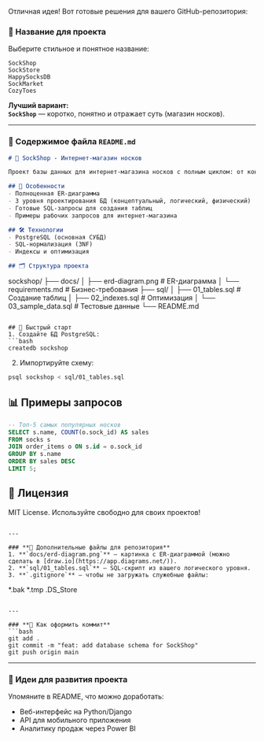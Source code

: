 Отличная идея! Вот готовые решения для вашего GitHub-репозитория:

### **🔹 Название для проекта**
Выберите стильное и понятное название:
```
SockShop 
SockStore 
HappySocksDB 
SockMarket 
CozyToes 
```

**Лучший вариант:**  
**`SockShop`** — коротко, понятно и отражает суть (магазин носков).

---

### **🔹 Содержимое файла `README.md`**
```markdown
# 🧦 SockShop - Интернет-магазин носков

Проект базы данных для интернет-магазина носков с полным циклом: от концептуальной модели до физической реализации.

## 📌 Особенности
- Полноценная ER-диаграмма
- 3 уровня проектирования БД (концептуальный, логический, физический)
- Готовые SQL-запросы для создания таблиц
- Примеры рабочих запросов для интернет-магазина

## 🛠 Технологии
- PostgreSQL (основная СУБД)
- SQL-нормализация (3NF)
- Индексы и оптимизация

## 🗂 Структура проекта
```
sockshop/
├── docs/
│   ├── erd-diagram.png       # ER-диаграмма
│   └── requirements.md       # Бизнес-требования
├── sql/
│   ├── 01_tables.sql         # Создание таблиц
│   ├── 02_indexes.sql        # Оптимизация
│   └── 03_sample_data.sql    # Тестовые данные
└── README.md
```

## 🚀 Быстрый старт
1. Создайте БД PostgreSQL:
```bash
createdb sockshop
```
2. Импортируйте схему:
```bash
psql sockshop < sql/01_tables.sql
```

## 📊 Примеры запросов
```sql
-- Топ-5 самых популярных носков
SELECT s.name, COUNT(o.sock_id) AS sales
FROM socks s
JOIN order_items o ON s.id = o.sock_id
GROUP BY s.name
ORDER BY sales DESC
LIMIT 5;
```

## 📝 Лицензия
MIT License. Используйте свободно для своих проектов!
```

---

### **🔹 Дополнительные файлы для репозитория**
1. **`docs/erd-diagram.png`** — картинка с ER-диаграммой (можно сделать в [draw.io](https://app.diagrams.net/)).
2. **`sql/01_tables.sql`** — SQL-скрипт из вашего логического уровня.
3. **`.gitignore`** — чтобы не загружать служебные файлы:
```
*.bak
*.tmp
.DS_Store
```

---

### **🔹 Как оформить коммит**
```bash
git add .
git commit -m "feat: add database schema for SockShop"
git push origin main
```

---

### **🔹 Идеи для развития проекта**
Упомяните в README, что можно доработать:
- Веб-интерфейс на Python/Django
- API для мобильного приложения
- Аналитику продаж через Power BI
